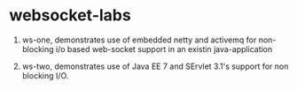 websocket-labs
==============

1. ws-one, demonstrates use of embedded netty and activemq for non-blocking i/o based web-socket support in an existin java-application

2. ws-two, demonstrates use of Java EE 7 and SErvlet 3.1's support for non blocking I/O.